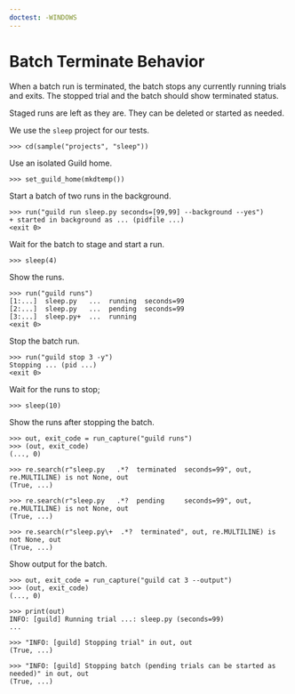 ```yaml
---
doctest: -WINDOWS
---
```


# Batch Terminate Behavior

When a batch run is terminated, the batch stops any currently running
trials and exits. The stopped trial and the batch should show
terminated status.

Staged runs are left as they are. They can be deleted or started as
needed.

We use the `sleep` project for our tests.

    >>> cd(sample("projects", "sleep"))

Use an isolated Guild home.

    >>> set_guild_home(mkdtemp())

Start a batch of two runs in the background.

    >>> run("guild run sleep.py seconds=[99,99] --background --yes")
    + started in background as ... (pidfile ...)
    <exit 0>

Wait for the batch to stage and start a run.

    >>> sleep(4)

Show the runs.

    >>> run("guild runs")
    [1:...]  sleep.py   ...  running  seconds=99
    [2:...]  sleep.py   ...  pending  seconds=99
    [3:...]  sleep.py+  ...  running
    <exit 0>

Stop the batch run.

    >>> run("guild stop 3 -y")
    Stopping ... (pid ...)
    <exit 0>

Wait for the runs to stop;

    >>> sleep(10)

Show the runs after stopping the batch.

    >>> out, exit_code = run_capture("guild runs")
    >>> (out, exit_code)
    (..., 0)

    >>> re.search(r"sleep.py   .*?  terminated  seconds=99", out, re.MULTILINE) is not None, out
    (True, ...)

    >>> re.search(r"sleep.py   .*?  pending     seconds=99", out, re.MULTILINE) is not None, out
    (True, ...)

    >>> re.search(r"sleep.py\+  .*?  terminated", out, re.MULTILINE) is not None, out
    (True, ...)

Show output for the batch.

    >>> out, exit_code = run_capture("guild cat 3 --output")
    >>> (out, exit_code)
    (..., 0)

    >>> print(out)
    INFO: [guild] Running trial ...: sleep.py (seconds=99)
    ...

    >>> "INFO: [guild] Stopping trial" in out, out
    (True, ...)

    >>> "INFO: [guild] Stopping batch (pending trials can be started as needed)" in out, out
    (True, ...)
